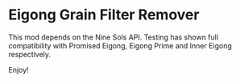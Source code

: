 # Eigong Grain Filter Remover

This mod depends on the Nine Sols API. Testing has shown full compatibility with Promised Eigong, Eigong Prime and Inner Eigong respectively.

Enjoy!
